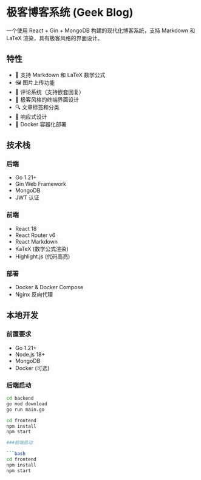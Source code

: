 # 极客博客系统 (Geek Blog)

一个使用 React + Gin + MongoDB 构建的现代化博客系统，支持 Markdown 和 LaTeX 渲染，具有极客风格的界面设计。

## 特性

- 📝 支持 Markdown 和 LaTeX 数学公式
- 🖼️ 图片上传功能
- 💬 评论系统（支持嵌套回复）
- 🎨 极客风格的终端界面设计
- 🔍 文章标签和分类
- 📱 响应式设计
- 🐳 Docker 容器化部署

## 技术栈

### 后端
- Go 1.21+
- Gin Web Framework
- MongoDB
- JWT 认证

### 前端
- React 18
- React Router v6
- React Markdown
- KaTeX (数学公式渲染)
- Highlight.js (代码高亮)

### 部署
- Docker & Docker Compose
- Nginx 反向代理

## 本地开发

### 前置要求
- Go 1.21+
- Node.js 18+
- MongoDB
- Docker (可选)

### 后端启动

```bash
cd backend
go mod download
go run main.go

cd frontend
npm install
npm start

###前端启动

```bash
cd frontend
npm install
npm start
